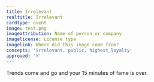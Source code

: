 ```yaml
---
title: Irrelevant
realtitle: Irrelevant
cardtype: event
image: test.png
imageattribution: Name of person or company
imagelicense: License type
imagelink: Where did this image come from?
concepts: 'irrelevant, public, highest_loyalty'
approved: 'Y'
---
```


Trends come and go and your 15 minutes of fame is over.
